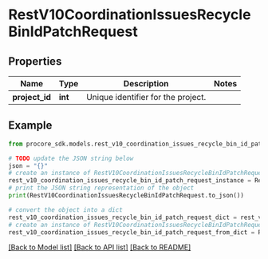 # RestV10CoordinationIssuesRecycleBinIdPatchRequest


## Properties

Name | Type | Description | Notes
------------ | ------------- | ------------- | -------------
**project_id** | **int** | Unique identifier for the project. | 

## Example

```python
from procore_sdk.models.rest_v10_coordination_issues_recycle_bin_id_patch_request import RestV10CoordinationIssuesRecycleBinIdPatchRequest

# TODO update the JSON string below
json = "{}"
# create an instance of RestV10CoordinationIssuesRecycleBinIdPatchRequest from a JSON string
rest_v10_coordination_issues_recycle_bin_id_patch_request_instance = RestV10CoordinationIssuesRecycleBinIdPatchRequest.from_json(json)
# print the JSON string representation of the object
print(RestV10CoordinationIssuesRecycleBinIdPatchRequest.to_json())

# convert the object into a dict
rest_v10_coordination_issues_recycle_bin_id_patch_request_dict = rest_v10_coordination_issues_recycle_bin_id_patch_request_instance.to_dict()
# create an instance of RestV10CoordinationIssuesRecycleBinIdPatchRequest from a dict
rest_v10_coordination_issues_recycle_bin_id_patch_request_from_dict = RestV10CoordinationIssuesRecycleBinIdPatchRequest.from_dict(rest_v10_coordination_issues_recycle_bin_id_patch_request_dict)
```
[[Back to Model list]](../README.md#documentation-for-models) [[Back to API list]](../README.md#documentation-for-api-endpoints) [[Back to README]](../README.md)


